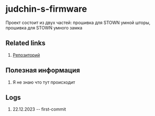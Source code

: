 # judchin-s-firmware

Проект состоит из двух частей: прошивка для STOWN умной шторы, прошивка для STOWN умного замка

## Related links

1. [Репозиторий](https://github.com/GGqNB/judchin-s-firmware)

## Полезная информация

1. Я не знаю что тут происходит 

## Logs

1. 22.12.2023 -- first-commit